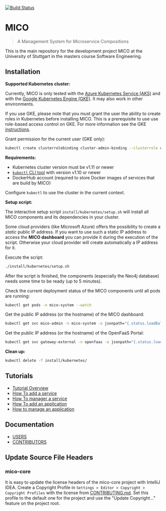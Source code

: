 [![Build Status](https://travis-ci.com/Jojo134/mico.svg?branch=master)](https://travis-ci.com/Jojo134/mico)

# MICO

> A Management System for Microservice Compositions

This is the main repository for the development project MICO at the University of Stuttgart in the masters course Software Engineering.

## Installation

**Supported Kubernetes cluster:**

Currently, MICO is only tested with the [Azure Kubernetes Service (AKS)](https://azure.microsoft.com/en-us/services/kubernetes-service/) and with the [Google Kubernetes Engine (GKE)](https://cloud.google.com/kubernetes-engine/). It may also work in other environments.

If you use GKE, please note that you must grant the user the ability to create roles in Kubernetes before installing MICO.
This is a prerequisite to use use role-based access control on GKE. For more information see the GKE [instructions](https://cloud.google.com/kubernetes-engine/docs/how-to/role-based-access-control).

Grant permission for the current user (GKE only):
```bash
kubectl create clusterrolebinding cluster-admin-binding --clusterrole cluster-admin --user $(gcloud config list account --format "value(core.account)")
```

**Requirements:**

- Kubernetes cluster version must be v1.11 or newer
- [`kubectl` CLI tool](https://kubernetes.io/docs/tasks/tools/install-kubectl/) with version v1.10 or newer
- DockerHub account (required to store Docker images of services that are build by MICO)

Configure `kubectl` to use the cluster in the current context.

**Setup script:**

The interactive setup script `install/kubernetes/setup.sh` will install all MICO components and its dependencies in your cluster.

Some cloud providers (like Microsoft Azure) offers the possibility to create a _static_ public IP address.
If you want to use such a static IP address to access the **MICO dashboard** you can provide it during the execution of the script.
Otherwise your cloud provider will create automatically a IP address for it.

Execute the script:

```bash
./install/kubernetes/setup.sh
```

After the script is finished, the components (especially the Neo4j database) needs some time to be ready (up to 5 minutes).

Check the current deployment status of the MICO components until all pods are running:

```bash
kubectl get pods -n mico-system --watch
```

Get the public IP address (or the hostname) of the MICO dashboard:

```bash
kubectl get svc mico-admin -n mico-system -o jsonpath="{.status.loadBalancer.ingress[*]['ip', 'hostname']}"
```

Get the public IP address (or the hostname) of the OpenFaaS Portal:

```bash
kubectl get svc gateway-external -n openfaas -o jsonpath="{.status.loadBalancer.ingress[*]['ip', 'hostname']}"
```

**Clean up:**

```bash
kubectl delete -f install/kubernetes/
```

## Tutorials

- [Tutorial Overview](https://mico-docs.readthedocs.io/en/latest/tutorials/index.html)
- [How To add a service](https://mico-docs.readthedocs.io/en/latest/tutorials/01-add-a-service.html)
- [How To manager a service](https://mico-docs.readthedocs.io/en/latest/tutorials/02-manage-service.html)
- [How To add an application](https://mico-docs.readthedocs.io/en/latest/tutorials/03-add-an-application.html)
- [How to manage an application](https://mico-docs.readthedocs.io/en/latest/tutorials/04-manage-an-application.html)

## Documentation

- [USERS](https://mico-docs.readthedocs.io)
- [CONTRIBUTORS](https://mico-dev.readthedocs.io)

## Update Source File Headers

### mico-core

It is easy to update the license headers of the mico-core project with IntelliJ IDEA.
Create a Copyright Profile in `Settings > Editor > Copyright > Copyright Profiles` with the license from [CONTRIBUTING.md](CONTRIBUTING.md#Source-File-Headers). Set this profile to the default one for the project and use the "Update Copyright..." feature
on the project root.

